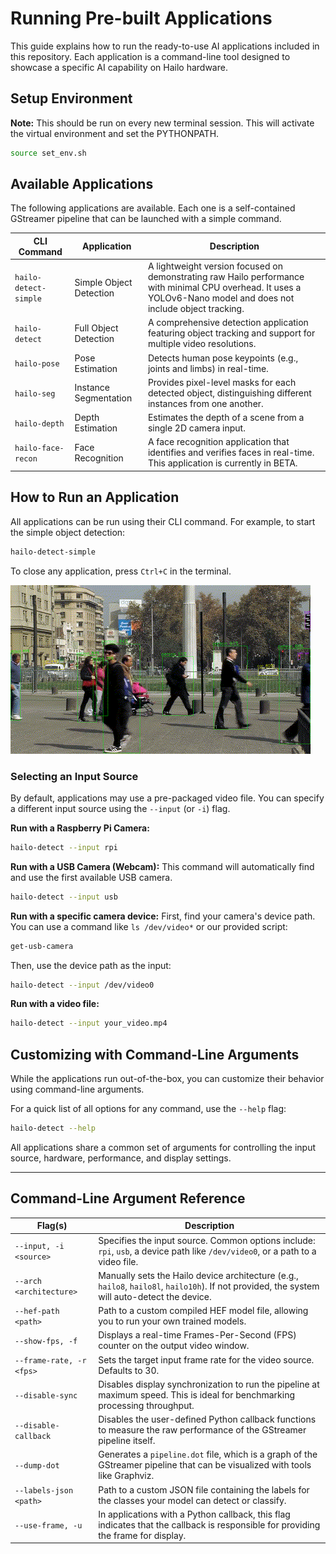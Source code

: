 # Running Pre-built Applications

This guide explains how to run the ready-to-use AI applications included in this repository. Each application is a command-line tool designed to showcase a specific AI capability on Hailo hardware.

## Setup Environment
**Note:** This should be run on every new terminal session.
This will activate the virtual environment and set the PYTHONPATH.
```bash
source set_env.sh
```

## Available Applications

The following applications are available. Each one is a self-contained GStreamer pipeline that can be launched with a simple command.

| CLI Command           | Application             | Description                                                                                                                                                       |
| --------------------- | ----------------------- | ----------------------------------------------------------------------------------------------------------------------------------------------------------------- |
| `hailo-detect-simple` | Simple Object Detection | A lightweight version focused on demonstrating raw Hailo performance with minimal CPU overhead. It uses a YOLOv6-Nano model and does not include object tracking. |
| `hailo-detect`        | Full Object Detection   | A comprehensive detection application featuring object tracking and support for multiple video resolutions.                                                       |
| `hailo-pose`          | Pose Estimation         | Detects human pose keypoints (e.g., joints and limbs) in real-time.                                                                                               |
| `hailo-seg`           | Instance Segmentation   | Provides pixel-level masks for each detected object, distinguishing different instances from one another.                                                         |
| `hailo-depth`         | Depth Estimation        | Estimates the depth of a scene from a single 2D camera input.                                                                                                     |
| `hailo-face-recon`    | Face Recognition        | A face recognition application that identifies and verifies faces in real-time. This application is currently in BETA.                                            |

## How to Run an Application

All applications can be run using their CLI command. For example, to start the simple object detection:

```bash
hailo-detect-simple
```
To close any application, press `Ctrl+C` in the terminal.

![Detection Example](../images/detection.gif)

### Selecting an Input Source

By default, applications may use a pre-packaged video file. You can specify a different input source using the `--input` (or `-i`) flag.

**Run with a Raspberry Pi Camera:**
```bash
hailo-detect --input rpi
```

**Run with a USB Camera (Webcam):**
This command will automatically find and use the first available USB camera.
```bash
hailo-detect --input usb
```

**Run with a specific camera device:**
First, find your camera's device path. You can use a command like `ls /dev/video*` or our provided script:
```bash
get-usb-camera
```
Then, use the device path as the input:
```bash
hailo-detect --input /dev/video0
```

**Run with a video file:**
```bash
hailo-detect --input your_video.mp4
```

## Customizing with Command-Line Arguments

While the applications run out-of-the-box, you can customize their behavior using command-line arguments.

For a quick list of all options for any command, use the `--help` flag:
```bash
hailo-detect --help
```

All applications share a common set of arguments for controlling the input source, hardware, performance, and display settings.

---

## Command-Line Argument Reference

| Flag(s)                  | Description                                                                                                                                   |
| ------------------------ | --------------------------------------------------------------------------------------------------------------------------------------------- |
| `--input, -i <source>`   | Specifies the input source. Common options include: `rpi`, `usb`, a device path like `/dev/video0`, or a path to a video file.                |
| `--arch <architecture>`  | Manually sets the Hailo device architecture (e.g., `hailo8`, `hailo8l`, `hailo10h`). If not provided, the system will auto-detect the device. |
| `--hef-path <path>`      | Path to a custom compiled HEF model file, allowing you to run your own trained models.                                                        |
| `--show-fps, -f`         | Displays a real-time Frames-Per-Second (FPS) counter on the output video window.                                                              |
| `--frame-rate, -r <fps>` | Sets the target input frame rate for the video source. Defaults to 30.                                                                        |
| `--disable-sync`         | Disables display synchronization to run the pipeline at maximum speed. This is ideal for benchmarking processing throughput.                  |
| `--disable-callback`     | Disables the user-defined Python callback functions to measure the raw performance of the GStreamer pipeline itself.                          |
| `--dump-dot`             | Generates a `pipeline.dot` file, which is a graph of the GStreamer pipeline that can be visualized with tools like Graphviz.                  |
| `--labels-json <path>`   | Path to a custom JSON file containing the labels for the classes your model can detect or classify.                                           |
| `--use-frame, -u`        | In applications with a Python callback, this flag indicates that the callback is responsible for providing the frame for display.             |
